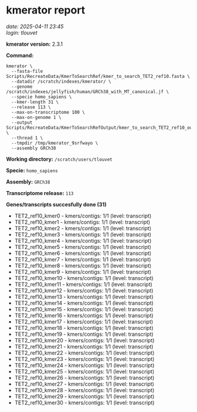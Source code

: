# kmerator report
*date: 2025-04-11 23:45*  
*login: tlouvet*

**kmerator version:** 2.3.1

**Command:**

```
kmerator \
  --fasta-file Scripts/RecreateData/KmerToSearchRef/kmer_to_search_TET2_ref10.fasta \
  --datadir /scratch/indexes/kmerator/ \
  --genome /scratch/indexes/jellyfish/human/GRCh38_with_MT_canonical.jf \
  --specie homo_sapiens \
  --kmer-length 31 \
  --release 113 \
  --max-on-transcriptome 100 \
  --max-on-genome 1 \
  --output Scripts/RecreateData/KmerToSearchRefOutput/kmer_to_search_TET2_ref10_output \
  --thread 1 \
  --tmpdir /tmp/kmerator_9srfwayo \
  --assembly GRCh38
```

**Working directory:** `/scratch/users/tlouvet`

**Specie:** `homo_sapiens`

**Assembly:** `GRCh38`

**Transcriptome release:** `113`

**Genes/transcripts succesfully done (31)**

- TET2_ref10_kmer0 - kmers/contigs: 1/1 (level: transcript)
- TET2_ref10_kmer1 - kmers/contigs: 1/1 (level: transcript)
- TET2_ref10_kmer2 - kmers/contigs: 1/1 (level: transcript)
- TET2_ref10_kmer3 - kmers/contigs: 1/1 (level: transcript)
- TET2_ref10_kmer4 - kmers/contigs: 1/1 (level: transcript)
- TET2_ref10_kmer5 - kmers/contigs: 1/1 (level: transcript)
- TET2_ref10_kmer6 - kmers/contigs: 1/1 (level: transcript)
- TET2_ref10_kmer7 - kmers/contigs: 1/1 (level: transcript)
- TET2_ref10_kmer8 - kmers/contigs: 1/1 (level: transcript)
- TET2_ref10_kmer9 - kmers/contigs: 1/1 (level: transcript)
- TET2_ref10_kmer10 - kmers/contigs: 1/1 (level: transcript)
- TET2_ref10_kmer11 - kmers/contigs: 1/1 (level: transcript)
- TET2_ref10_kmer12 - kmers/contigs: 1/1 (level: transcript)
- TET2_ref10_kmer13 - kmers/contigs: 1/1 (level: transcript)
- TET2_ref10_kmer14 - kmers/contigs: 1/1 (level: transcript)
- TET2_ref10_kmer15 - kmers/contigs: 1/1 (level: transcript)
- TET2_ref10_kmer16 - kmers/contigs: 1/1 (level: transcript)
- TET2_ref10_kmer17 - kmers/contigs: 1/1 (level: transcript)
- TET2_ref10_kmer18 - kmers/contigs: 1/1 (level: transcript)
- TET2_ref10_kmer19 - kmers/contigs: 1/1 (level: transcript)
- TET2_ref10_kmer20 - kmers/contigs: 1/1 (level: transcript)
- TET2_ref10_kmer21 - kmers/contigs: 1/1 (level: transcript)
- TET2_ref10_kmer22 - kmers/contigs: 1/1 (level: transcript)
- TET2_ref10_kmer23 - kmers/contigs: 1/1 (level: transcript)
- TET2_ref10_kmer24 - kmers/contigs: 1/1 (level: transcript)
- TET2_ref10_kmer25 - kmers/contigs: 1/1 (level: transcript)
- TET2_ref10_kmer26 - kmers/contigs: 1/1 (level: transcript)
- TET2_ref10_kmer27 - kmers/contigs: 1/1 (level: transcript)
- TET2_ref10_kmer28 - kmers/contigs: 1/1 (level: transcript)
- TET2_ref10_kmer29 - kmers/contigs: 1/1 (level: transcript)
- TET2_ref10_kmer30 - kmers/contigs: 1/1 (level: transcript)
